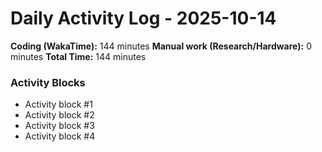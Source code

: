 # Daily Activity Log - 2025-10-14

**Coding (WakaTime):** 144 minutes
**Manual work (Research/Hardware):** 0 minutes
**Total Time:** 144 minutes

### Activity Blocks
- Activity block #1
- Activity block #2
- Activity block #3
- Activity block #4
